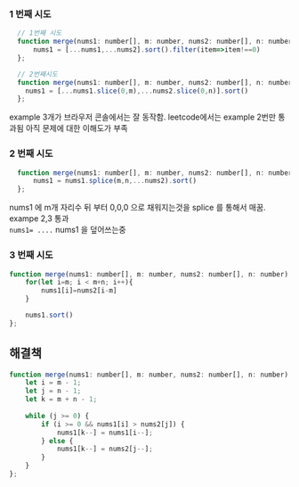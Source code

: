 ### 1 번째 시도

```js
  // 1번째 시도
  function merge(nums1: number[], m: number, nums2: number[], n: number): void {
      nums1 = [...nums1,...nums2].sort().filter(item=>item!==0)
  };

  // 2번째시도
  function merge(nums1: number[], m: number, nums2: number[], n: number): void {
    nums1 = [...nums1.slice(0,m),...nums2.slice(0,n)].sort()
  };
```

example 3개가 브라우저 콘솔에서는 잘 동작함.
leetcode에서는 example 2번만 통과됨
아직 문제에 대한 이해도가 부족

### 2 번째 시도

```js
  function merge(nums1: number[], m: number, nums2: number[], n: number): void {
      nums1 = nums1.splice(m,n,...nums2).sort()
  };
```

nums1 에 m개 자리수 뒤 부터 0,0,0 으로 채워지는것을 splice 를 통해서 매꿈. exampe 2,3 통과
<br/>
`nums1= ....` nums1 을 덮어쓰는중

### 3 번째 시도

```js
function merge(nums1: number[], m: number, nums2: number[], n: number): void {
    for(let i=m; i < m+n; i++){
        nums1[i]=nums2[i-m]
    }

    nums1.sort()
};
```


## 해결책
```js
function merge(nums1: number[], m: number, nums2: number[], n: number): void {
    let i = m - 1;
    let j = n - 1;
    let k = m + n - 1;
    
    while (j >= 0) {
        if (i >= 0 && nums1[i] > nums2[j]) {
            nums1[k--] = nums1[i--];
        } else {
            nums1[k--] = nums2[j--];
        }
    }
};
```
